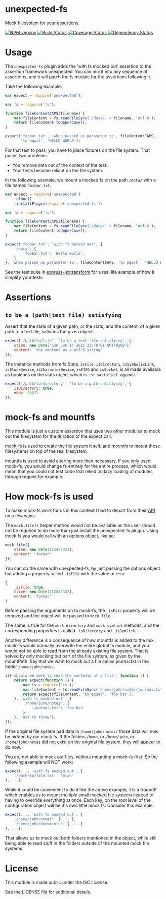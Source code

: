 # unexpected-fs

Mock filesystem for your assertions.

[![NPM version](https://badge.fury.io/js/unexpected-fs.svg)](https://www.npmjs.com/package/unexpected-fs)
[![Build Status](https://travis-ci.org/unexpectedjs/unexpected-fs.svg?branch=master)](https://travis-ci.org/unexpectedjs/unexpected-fs)
[![Coverage Status](https://coveralls.io/repos/unexpectedjs/unexpected-fs/badge.svg?branch=master)](https://coveralls.io/r/unexpectedjs/unexpected-fs?branch=master)
[![Dependency Status](https://david-dm.org/unexpectedjs/unexpected-fs.svg)](https://david-dm.org/unexpectedjs/unexpected-fs)

# Usage

The `unexpected-fs` plugin adds the 'with fs mocked out' assertion to
the assertion framework unexpected. You can mix it into any sequence
of assertions, and it will patch the fs module for the assertions
following it.

Take the following example:

```js
var expect = require('unexpected');

var fs = require('fs');

function fileContentCAPS(filename) {
    var fileContent = fs.readFileSync('/data/' + filename, 'utf-8');
    return fileContent.toUpperCase();
}

expect('foobar.txt', 'when passed as parameter to', fileContentCAPS,
       'to equal', 'HELLO WORLD');
```

For that test to pass, you have to place fixtures on the file
system. That poses two problems:

- You remove data out of the context of the test.
- Your tests become reliant on the file system.

In the following example, we mount a mocked fs on the path `/data/`
with a file named `foobar.txt`.


```js
var expect = require('unexpected')
    .clone()
    .installPlugin(require('unexpected-fs');

var fs = require('fs');

function fileContentCAPS(filename) {
    var fileContent = fs.readFileSync('/data/' + filename, 'utf-8');
    return fileContent.toUpperCase();
}

expect('foobar.txt', 'with fs mocked out', {
    '/data': {
        'foobar.txt': 'Hello world',
    }
}, 'when passed as parameter to', fileContentCAPS, 'to equal', 'HELLO WORLD');
```

See the test suite in
[express-jsxtransform](https://github.com/gustavnikolaj/express-jsxtransform/blob/master/test/jsxtransform.js)
for a real life example of how it simplify your tests.

# Assertions

## `to be a (path|text file) satisfying`

Assert that the stats of a given path, or the stats, and the content,
of a given path to a text file, satisfies the given object.

```js
expect('/path/to/file', 'to be a text file satisfying', {
    ctime: new Date('Sun Jun 14 2015 23:40:01 GMT+0200'),
    content: 'the content as a utf-8 string'
});
```

The instance methods from fs.Stats, `isFile`, `isDirectory`,
`isSymbolicLink`, `isBlockDevice`, `isCharacterDevice`, `isFIFO` and
`isSocket`, is all made available as booleans on the stats object
which is `'to satisfied'` against.

```js
expect('/path/to/directory', 'to be a path satisfying', {
    isDirectory: true,
    mode: 16877
});
```

# mock-fs and mountfs

This module is just a custom assertion that uses two other modules
to mock out the filesystem for the duration of the expect call.

[mock-fs](https://github.com/tschaub/mock-fs) is used to create the
file system it self, and
[mountfs](https://github.com/papandreou/node-mountfs) to mount those
filesystems on top of the real filesystem.

mountfs is used to avoid altering more than necessary. If you only used
mock-fs, you would change fs entirely for the entire process, which would
mean that you could not test code that relied on lazy loading of modules
through require for example.

# How mock-fs is used

To make mock-fs work for us in this context I had to depart from their
[API](https://github.com/tschaub/mock-fs/blob/master/readme.md) on a
few ways:

The `mock.file()` helper method would not be available as the user should
not be required to do more than just install the unexpected-fs plugin.
Using mock fs you would call with an options object, like so:

```js
mock.file({
    ctime: new Date(112432332),
    content: 'foobar'
});
```

You can do the same with unexpected-fs, by just passing the options object
but adding a property called `_isFile` with the value of `true`.

```js
{
    _isFile: true,
    ctime: new Date(112432332),
    content: 'foobar'
}
```

Before passing the arguments on to mock-fs, the `_isFile` property will
be removed and the object will be passed to `mock.file`.

The same is true for the `mock.directory` and `mock.symlink` methods,
and the corresponding properties is called `_isDirectory` and
`_isSymlink`.

Another difference is a consequence of how mountfs is added to the mix.
mock-fs would normally overwrite the entire global fs module, and you
would not be able to read from the already existing file system.
That is solved by only mocking out part of the file system, as given
by the mountPath. Say that we want to mock out a file called journal.txt
in the folder `/home/john/notes`.

```js
it('should be able to read the contents of a file', function () {
    return expect(function () {
        var fs = require('fs');
        var fileContent = fs.readFileSync('/home/john/notes/journal.txt', 'utf-8');
        return expect(fileContent, 'to equal', 'foo bar');
    }, 'with fs mocked out', {
        '/home/john/notes': {
            'journal.txt': 'foo bar'
        }
    }, 'not to throw');
});
```

If the original file system had data in `/home/john/notes/` those data
will now be hidden by our mock fs. If the folders `/home`, or `/home/john`,
or `/home/john/notes` did not exist on the original file system, they
will appear to do now.

You are not able to mock out files, without mounting a mock-fs first. So
the following example will NOT work:

```js
expect(..., 'with fs mocked out', {
    '/path/to/file.txt': 'blah'
}, ...);
```

While it could be convenient to do it like the above example, it is a
tradeoff which enables us to mount multiple small mocked file systems
instead of having to override everything at once. Each key, on the
root level of the configuration object will be it's own little mock fs.
Consider this example:

```js
expect(..., 'with fs mocked out', {
    '/home/john/notes': { ... },
    '/home/john/documents': { ... }
}, ...);
```

That allows us to mock out both folders mentioned in the object, while
still being able to read stuff in the folders outside of the mounted
mock file systems.

# License

This module is made public under the ISC License.

See the LICENSE file for additional details.
